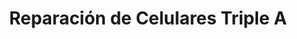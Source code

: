 ---
title: "Reparación de Celulares Triple A"
url: /san-francisco/reparacion-de-celulares-triple-a/
shop: teléfono móvil
---